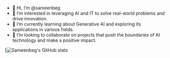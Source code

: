 - 👋 Hi, I’m @sameenbeg
- 👀 I’m interested in leveraging AI and IT to solve real-world problems and drive innovation.
- 🌱 I’m currently learning about Generative AI and exploring its applications in various fields.
- 💞️ I’m looking to collaborate on projects that push the boundaries of AI technology and make a positive impact.


<!--- GitHub stats from(https://github.com/anuraghazra/github-readme-stats) -->
[![Sameenbeg's GitHub stats](https://github-readme-stats.vercel.app/api?username=sameenbeg&show_icons=true&theme=radical)

